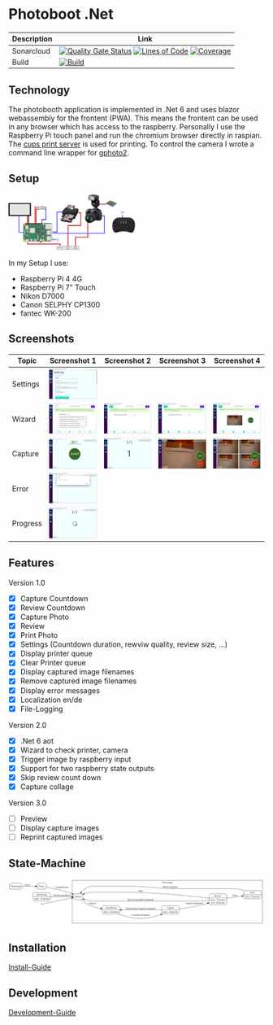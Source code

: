 # Photoboot .Net

| Description | Link                                                                                                                                                                                                                                                                                                                                                                                                                                                                                                                                                                   |
| ----------- | ---------------------------------------------------------------------------------------------------------------------------------------------------------------------------------------------------------------------------------------------------------------------------------------------------------------------------------------------------------------------------------------------------------------------------------------------------------------------------------------------------------------------------------------------------------------------- |
| Sonarcloud  | [![Quality Gate Status](https://sonarcloud.io/api/project_badges/measure?project=epsmae_photo-booth-dot-net&metric=alert_status)](https://sonarcloud.io/dashboard?id=epsmae_photo-booth-dot-net) [![Lines of Code](https://sonarcloud.io/api/project_badges/measure?project=epsmae_photo-booth-dot-net&metric=ncloc)](https://sonarcloud.io/dashboard?id=epsmae_photo-booth-dot-net) [![Coverage](https://sonarcloud.io/api/project_badges/measure?project=epsmae_photo-booth-dot-net&metric=coverage)](https://sonarcloud.io/dashboard?id=epsmae_photo-booth-dot-net) |
| Build       | [![Build](https://github.com/epsmae/photo-booth-dot-net/actions/workflows/integration_build.yml/badge.svg?branch=master)](https://github.com/epsmae/photo-booth-dot-net/actions/workflows/integration_build.yml)                                                                                                                                                                                                                                                                                                                                                       |

## Technology

The photobooth application is implemented in .Net 6 and uses blazor webassembly for the frontent (PWA).
This means the frontent can be used in any browser which has access to the raspberry.
Personally I use the Raspberry Pi touch panel and run the chromium browser directly in raspian. The [cups print server](http://www.cups.org/) is used for printing. To control the camera I wrote a command line wrapper for [gphoto2](http://www.gphoto.org/).

## Setup

<img src="doc/setup.png" width="50%" />

In my Setup I use:

* Raspberry Pi 4 4G
* Raspberry Pi 7" Touch
* Nikon D7000
* Canon SELPHY CP1300
* fantec WK-200

## Screenshots

| Topic    | Screenshot 1                                | Screenshot 2                                | Screenshot 3                           | Screenshot 4                           |
| -------- | ------------------------------------------- | ------------------------------------------- | -------------------------------------- | -------------------------------------- |
| Settings | ![Settings](doc/screenshot_settings.JPG)    |                                             |                                        |                                        |
| Wizard   | ![Wizard](doc/screenshot_wizard_1.JPG)      | ![Wizard](doc/screenshot_wizard_2.JPG)      | ![Wizard](doc/screenshot_wizard_3.JPG) | ![Wizard](doc/screenshot_wizard_4.JPG) |
| Capture  | ![Ready](doc/screenshot_capture_ready.JPG)  | ![CountDown](doc/screenshot_count_down.JPG) | ![Review](doc/screenshot_review.JPG)   | ![Review](doc/screenshot_review_2.JPG) |
| Error    | ![Error](doc/screenshot_error.JPG)          |                                             |                                        |                                        |
| Progress | ![Progress](doc/screenshot_in_progress.JPG) |                                             |                                        |                                        |

## Features

Version 1.0

- [x] Capture Countdown
- [x] Review Countdown
- [x] Capture Photo
- [x] Review
- [x] Print Photo
- [x] Settings (Countdown duration, rewviw quality, review size, ...)
- [x] Display printer queue
- [x] Clear Printer queue
- [x] Display captured image filenames
- [x] Remove captured image filenames
- [x] Display error messages
- [x] Localization en/de
- [x] File-Logging

Version 2.0

- [x] .Net 6 aot
- [x] Wizard to check printer, camera
- [x] Trigger image by raspberry input
- [x] Support for two raspberry state outputs 
- [x] Skip review count down
- [x] Capture collage

Version 3.0

- [ ] Preview
- [ ] Display capture images
- [ ] Reprint captured images

## State-Machine

![Settings](doc/workflow_controller.png)

## Installation

[Install-Guide](doc/Install.md)

## Development

[Development-Guide](doc/development.md)